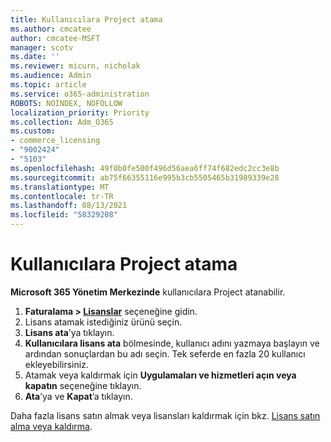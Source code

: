 ```yaml
---
title: Kullanıcılara Project atama
ms.author: cmcatee
author: cmcatee-MSFT
manager: scotv
ms.date: ''
ms.reviewer: micurn, nicholak
ms.audience: Admin
ms.topic: article
ms.service: o365-administration
ROBOTS: NOINDEX, NOFOLLOW
localization_priority: Priority
ms.collection: Adm_O365
ms.custom:
- commerce_licensing
- "9002424"
- "5103"
ms.openlocfilehash: 49f0b0fe500f496d56aea6ff74f682edc2cc3e8b
ms.sourcegitcommit: ab75f66355116e995b3cb5505465b31989339e28
ms.translationtype: MT
ms.contentlocale: tr-TR
ms.lasthandoff: 08/13/2021
ms.locfileid: "58329208"
---
```

# <a name="assign-project-to-users"></a>Kullanıcılara Project atama

**Microsoft 365 Yönetim Merkezinde** kullanıcılara Project atanabilir.

1. **Faturalama > [Lisanslar](https://go.microsoft.com/fwlink/p/?linkid=842264)** seçeneğine gidin.
2. Lisans atamak istediğiniz ürünü seçin.
3. **Lisans ata**’ya tıklayın.
4. **Kullanıcılara lisans ata** bölmesinde, kullanıcı adını yazmaya başlayın ve ardından sonuçlardan bu adı seçin. Tek seferde en fazla 20 kullanıcı ekleyebilirsiniz.
5. Atamak veya kaldırmak için **Uygulamaları ve hizmetleri açın veya kapatın** seçeneğine tıklayın.
6. **Ata**’ya ve **Kapat**’a tıklayın.

Daha fazla lisans satın almak veya lisansları kaldırmak için bkz. [Lisans satın alma veya kaldırma](https://docs.microsoft.com/microsoft-365/commerce/licenses/buy-licenses#buy-or-remove-licenses-for-your-business-subscription).